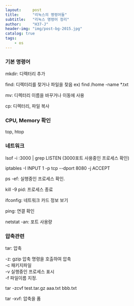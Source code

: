 ```yaml
---
layout:     post
title:      "리눅스의 명령어들"
subtitle:   "리눅스 명령어 정리"
author:     "H37-J"
header-img: "img/post-bg-2015.jpg"
catalog: true
tags:
    - os
---
```


### 기본 명령어

mkdir: 디렉터리 추가  

find: 디렉터리를 찾거나 파일을 찾음 ex)  find /home -name *.txt  

mv: 디렉터리 이름을 바꾸거나 이동에 사용  

cp: 디렉터리, 파일 복사  

### CPU, Memory 확인

top, htop

### 네트워크

lsof -i :3000 | grep LISTEN (3000포트 사용중인 프로세스 확인)

iptables -I INPUT 1 -p tcp --dport 8080 -j ACCEPT

ps -ef: 실행중인 프로세스 확인.

kill -9 pid: 프로세스 종료  

ifconfig: 네트워크 카드 정보 보기

ping: 연결 확인

netstat -an: 포트 사용량

### 압축관련

tar: 압축   

-z: gzip 압축 명령을 호출하여 압축  
-c 패키지파일  
-v 실행중인 프로세스 표시  
-f 파일이름 지정.  

tar -zcvf test.tar.gz aaa.txt bbb.txt  

tar -xvf: 압축을 품
  

